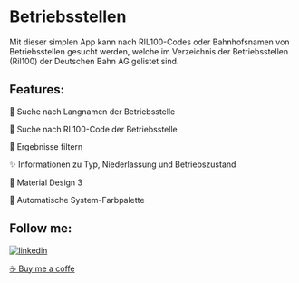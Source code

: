 # Betriebsstellen
Mit dieser simplen App kann nach RIL100-Codes oder Bahnhofsnamen von Betriebsstellen gesucht werden, welche im Verzeichnis der Betriebsstellen (Ril100) der Deutschen Bahn AG gelistet sind.

## Features:
🏫 Suche nach Langnamen der Betriebsstelle

👾 Suche nach RL100-Code der Betriebsstelle

🎯 Ergebnisse filtern

✨ Informationen zu Typ, Niederlassung und Betriebszustand


📱 Material Design 3

🎨 Automatische System-Farbpalette


## Follow me:
[![linkedin](https://img.shields.io/badge/twitter-1DA1F2?style=for-the-badge&logo=twitter&logoColor=white)](https://twitter.com/SBahnFahrer)

[☕ Buy me a coffe](https://www.buymeacoffee.com/felixnietzold)
